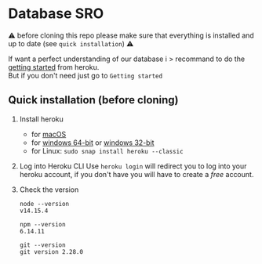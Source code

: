 # Database SRO  
⚠️ before cloning this repo please make sure that everything is installed and up to date (see `quick installation`) ⚠️  
  
If want a perfect understanding of our database i > recommand to do the [getting started](https://devcenter.heroku.com/articles/getting-started-with-nodejs) from heroku.  
But if you don't need just go to `Getting started`

  
## Quick installation (before cloning)
1. Install heroku  
    - for [macOS](https://cli-assets.heroku.com/heroku.pkg)
    - for [windows 64-bit](https://cli-assets.heroku.com/heroku-x64.exe) or [windows 32-bit](https://cli-assets.heroku.com/heroku-x86.exe)
    - for Linux: `sudo snap install heroku --classic`

2. Log into Heroku CLI
    Use `heroku login` will redirect you to log into your heroku account, if you don't have you will have to create a *free* account.

3. Check the version
    ```
    node --version
    v14.15.4
    ```
    ```
    npm --version 
    6.14.11
    ```
    ```
    git --version
    git version 2.28.0
    ```